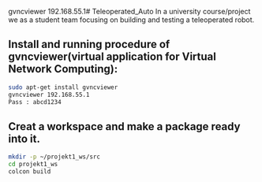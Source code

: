 gvncviewer 192.168.55.1# Teleoperated_Auto
In a university course/project we as a student team focusing on building and testing a teleoperated robot.

## Install and running procedure of gvncviewer(virtual application for Virtual Network Computing):

```bash
sudo apt-get install gvncviewer
gvncviewer 192.168.55.1
Pass : abcd1234
```
## Creat a workspace and make a package ready into it.
```bash
mkdir -p ~/projekt1_ws/src
cd projekt1_ws
colcon build

